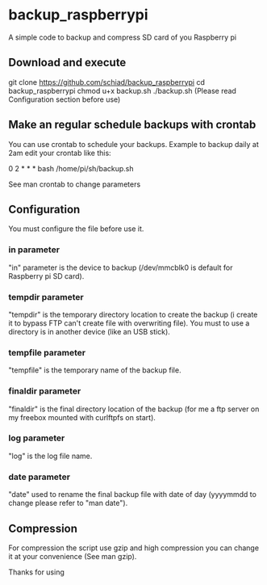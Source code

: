 # backup_raspberrypi
A simple code to backup and compress SD card of you Raspberry pi

## Download and execute

git clone https://github.com/schiad/backup_raspberrypi
cd backup_raspberrypi
chmod u+x backup.sh
./backup.sh (Please read Configuration section before use)

## Make an regular schedule backups with crontab

You can use crontab to schedule your backups.
Example to backup daily at 2am edit your crontab like this:

0 2 * * * bash /home/pi/sh/backup.sh

See man crontab to change parameters

## Configuration

You must configure the file before use it.

### in parameter

"in" parameter is the device to backup (/dev/mmcblk0 is default for Raspberry pi SD card).

### tempdir parameter

"tempdir" is the temporary directory location to create the backup (i create it to bypass FTP can't create file with overwriting file).
You must to use a directory is in another device (like an USB stick).

### tempfile parameter

"tempfile" is the temporary name of the backup file.

### finaldir parameter

"finaldir" is the final directory location of the backup (for me a ftp server on my freebox mounted with curlftpfs on start).

### log parameter

"log" is the log file name.

### date parameter

"date" used to rename the final backup file with date of day (yyyymmdd to change please refer to "man date").

## Compression

For compression the script use gzip and high compression you can change it at your convenience (See man gzip).

Thanks for using
